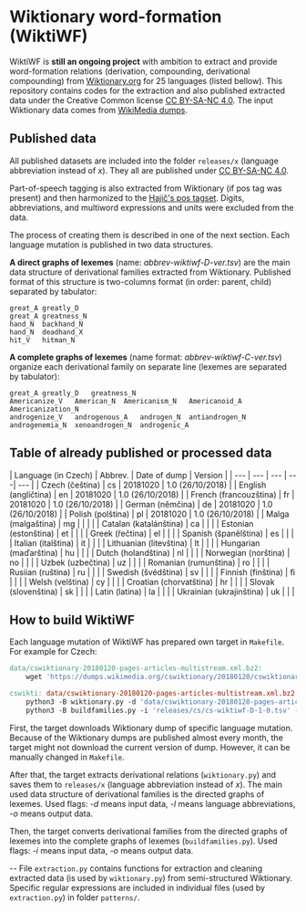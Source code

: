 # Wiktionary word-formation (WiktiWF)
WiktiWF is **still an ongoing project** with ambition to extract and provide word-formation relations (derivation, compounding, derivational compounding) from [Wiktionary.org](https://www.wiktionary.org/) for 25 languages (listed bellow). This repository contains codes for the extraction and also published extracted data under the Creative Common license [CC BY-SA-NC 4.0](https://creativecommons.org/licenses/by-nc-sa/4.0/). The input Wiktionary data comes from [WikiMedia dumps](https://dumps.wikimedia.org/backup-index.html).

## Published data
All published datasets are included into the folder `releases/x` (language abbreviation instead of *x*). They all are published under [CC BY-SA-NC 4.0](https://creativecommons.org/licenses/by-nc-sa/4.0/).

Part-of-speech tagging is also extracted from Wiktionary (if pos tag was present) and then harmonized to the [Hajič's pos tagset](https://ufal.mff.cuni.cz/pdt/Morphology_and_Tagging/Doc/hmptagqr.html#POS). Digits, abbreviations, and multiword expressions and units were excluded from the data.

The process of creating them is described in one of the next section. Each language mutation is published in two data structures.

**A direct graphs of lexemes** (name: *abbrev-wiktiwf-D-ver.tsv*) are the main data structure of derivational families extracted from Wiktionary. Published format of this structure is two-columns format (in order: parent, child) separated by tabulator:
 ```
great_A	greatly_D
great_A	greatness_N
hand_N	backhand_N
hand_N	deadhand_X
hit_V	hitman_N
 ```
**A complete graphs of lexemes** (name format: *abbrev-wiktiwf-C-ver.tsv*) organize each derivational family on separate line (lexemes are separated by tabulator):
```
great_A	greatly_D	greatness_N
Americanize_V	American_N	Americanism_N	Americanoid_A	Americanization_N
androgenize_V	androgenous_A	androgen_N	antiandrogen_N	androgenemia_N	xenoandrogen_N	androgenic_A
```

## Table of already published or processed data
| Language (in Czech) | Abbrev. | Date of dump | Version |
| --- | --- | --- | ---| --- |
| Czech (čeština) | cs | 20181020 | 1.0 (26/10/2018) |
| English (angličtina) | en | 20181020 | 1.0 (26/10/2018) |
| French (francouzština) | fr | 20181020 | 1.0 (26/10/2018) |
| German (němčina) | de | 20181020 | 1.0 (26/10/2018) |
| Polish (polština) | pl | 20181020 | 1.0 (26/10/2018) |
| Malga (malgaština) | mg | | | |
| Catalan (katalánština) | ca | | |
| Estonian (estonština) | et | | |
| Greek (řečtina) | el | | |
| Spanish (španělština) | es | | |
| Italian (italština) | it | | |
| Lithuanian (litevština) | lt | | |
| Hungarian (maďarština) | hu | | |
| Dutch (holandština) | nl | | |
| Norwegian (norština) | no | | |
| Uzbek (uzbečtina) | uz | | |
| Romanian (rumunština) | ro | | |
| Rusiian (ruština) | ru | | |
| Swedish (švédština) | sv | | |
| Finnish (finština) | fi | | |
| Welsh (velština) | cy | | |
| Croatian (chorvatština) | hr | | |
| Slovak (slovenština) | sk | | |
| Latin (latina) | la | | |
| Ukrainian (ukrajinština) | uk | | |

## How to build WiktiWF
Each language mutation of WiktiWF has prepared own target in `Makefile`. For example for Czech:
```makefile
data/cswiktionary-20180120-pages-articles-multistream.xml.bz2:
	wget 'https://dumps.wikimedia.org/cswiktionary/20180120/cswiktionary-20180120-pages-articles-multistream.xml.bz2' -P 'data/'

cswikti: data/cswiktionary-20180120-pages-articles-multistream.xml.bz2
	python3 -B wiktionary.py -d 'data/cswiktionary-20180120-pages-articles-multistream.xml.bz2' -l 'cs' -o 'releases/cs/cs-wiktiwf-D-1-0.tsv'
	python3 -B buildfamilies.py -i 'releases/cs/cs-wiktiwf-D-1-0.tsv' -o 'releases/cs/cs-wiktiwf-C-1-0.tsv'
```

First, the target downloads Wiktionary dump of specific language mutation. Because of the Wiktionary dumps are published almost every month, the target might not download the current version of dump. However, it can be manually changed in `Makefile`.

After that, the target extracts derivational relations (`wiktionary.py`) and saves them to `releases/x` (language abbreviation instead of *x*). The main used data structure of derivational families is the directed graphs of lexemes. Used flags: *-d* means input data, *-l* means language abbreviations, *-o* means output data.

Then, the target converts derivational families from the directed graphs of lexemes into the complete graphs of lexemes (`buildfamilies.py`). Used flags: *-i* means input data, *-o* means output data.

--
File `extraction.py` contains functions for extraction and cleaning extracted data (is used by `wiktionary.py`) from semi-structured Wiktionary. Specific regular expressions are included in individual files (used by `extraction.py`) in folder `patterns/`.
